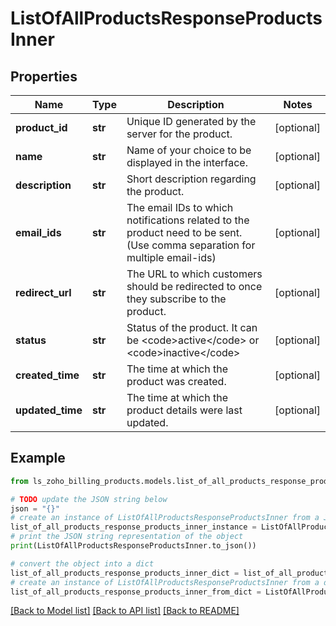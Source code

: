 # ListOfAllProductsResponseProductsInner


## Properties

Name | Type | Description | Notes
------------ | ------------- | ------------- | -------------
**product_id** | **str** | Unique ID generated by the server for the product. | [optional] 
**name** | **str** | Name of your choice to be displayed in the interface. | [optional] 
**description** | **str** | Short description regarding the product. | [optional] 
**email_ids** | **str** | The email IDs to which notifications related to the product need to be sent. (Use comma separation for multiple email-ids) | [optional] 
**redirect_url** | **str** | The URL to which customers should be redirected to once they subscribe to the product. | [optional] 
**status** | **str** | Status of the product. It can be &lt;code&gt;active&lt;/code&gt; or &lt;code&gt;inactive&lt;/code&gt; | [optional] 
**created_time** | **str** | The time at which the product was created. | [optional] 
**updated_time** | **str** | The time at which the product details were last updated. | [optional] 

## Example

```python
from ls_zoho_billing_products.models.list_of_all_products_response_products_inner import ListOfAllProductsResponseProductsInner

# TODO update the JSON string below
json = "{}"
# create an instance of ListOfAllProductsResponseProductsInner from a JSON string
list_of_all_products_response_products_inner_instance = ListOfAllProductsResponseProductsInner.from_json(json)
# print the JSON string representation of the object
print(ListOfAllProductsResponseProductsInner.to_json())

# convert the object into a dict
list_of_all_products_response_products_inner_dict = list_of_all_products_response_products_inner_instance.to_dict()
# create an instance of ListOfAllProductsResponseProductsInner from a dict
list_of_all_products_response_products_inner_from_dict = ListOfAllProductsResponseProductsInner.from_dict(list_of_all_products_response_products_inner_dict)
```
[[Back to Model list]](../README.md#documentation-for-models) [[Back to API list]](../README.md#documentation-for-api-endpoints) [[Back to README]](../README.md)


